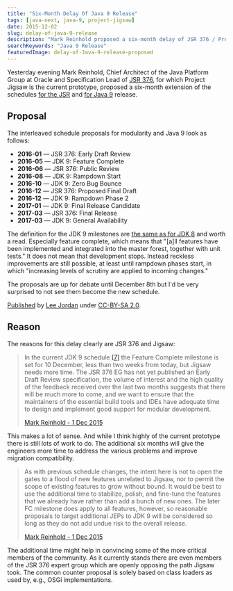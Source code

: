 ```yaml
---
title: "Six-Month Delay Of Java 9 Release"
tags: [java-next, java-9, project-jigsaw]
date: 2015-12-02
slug: delay-of-java-9-release
description: "Mark Reinhold proposed a six-month delay of JSR 376 / Project Jigsaw and thus of the Java 9 release. According to this JDK 9 would come out in March 2017."
searchKeywords: "Java 9 Release"
featuredImage: delay-of-Java-9-release-proposed
---
```


Yesterday evening Mark Reinhold, Chief Architect of the Java Platform Group at Oracle and Specification Lead of [JSR 376](https://www.jcp.org/en/jsr/detail?id=376), for which Project Jigsaw is the current prototype, proposed a six-month extension of the schedules [for the JSR](http://mail.openjdk.java.net/pipermail/jpms-spec-observers/2015-December/000233.html) and [for Java 9](http://mail.openjdk.java.net/pipermail/jdk9-dev/2015-December/003149.html) release.

## Proposal

The interleaved schedule proposals for modularity and Java 9 look as follows:

-   **2016-01** — JSR 376: Early Draft Review
-   **2016-05** — JDK 9: Feature Complete
-   **2016-06** — JSR 376: Public Review
-   **2016-08** — JDK 9: Rampdown Start
-   **2016-10** — JDK 9: Zero Bug Bounce
-   **2016-12** — JSR 376: Proposed Final Draft
-   **2016-12** — JDK 9: Rampdown Phase 2
-   **2017-01** — JDK 9: Final Release Candidate
-   **2017-03** — JSR 376: Final Release
-   **2017-03** — JDK 9: General Availability

The definition for the JDK 9 milestones are [the same as for JDK 8](http://openjdk.java.net/projects/jdk8/milestones#definitions) and worth a read.
Especially feature complete, which means that "\[a\]ll features have been implemented and integrated into the master forest, together with unit tests." It does not mean that development stops.
Instead reckless improvements are still possible, at least until rampdown phases start, in which "increasing levels of scrutiny are applied to incoming changes."

The proposals are up for debate until December 8th but I'd be very surprised to not see them become the new schedule.

<contentimage slug="delay-of-Java-9-release-proposed"></contentimage>

[Published](https://www.flickr.com/photos/leejordan/2347982593/) by [Lee Jordan](https://www.flickr.com/photos/leejordan/) under [CC-BY-SA 2.0](https://creativecommons.org/licenses/by-sa/2.0/).

## Reason

The reasons for this delay clearly are JSR 376 and Jigsaw:

> In the current JDK 9 schedule [\[7\]](http://openjdk.java.net/projects/jdk9/) the Feature Complete milestone is set for 10 December, less than two weeks from today, but Jigsaw needs more time.
The JSR 376 EG has not yet published an Early Draft Review specification, the volume of interest and the high quality of the feedback received over the last two months suggests that there will be much more to come, and we want to ensure that the maintainers of the essential build tools and IDEs have adequate time to design and implement good support for modular development.
>
> [Mark Reinhold - 1 Dec 2015](http://mail.openjdk.java.net/pipermail/jdk9-dev/2015-December/003149.html)

This makes a lot of sense.
And while I think highly of the current prototype there is still lots of work to do.
The additional six months will give the engineers more time to address the various problems and improve migration compatibility.

> As with previous schedule changes, the intent here is not to open the gates to a flood of new features unrelated to Jigsaw, nor to permit the scope of existing features to grow without bound.
It would be best to use the additional time to stabilize, polish, and fine-tune the features that we already have rather than add a bunch of new ones.
The later FC milestone does apply to all features, however, so reasonable proposals to target additional JEPs to JDK 9 will be considered so long as they do not add undue risk to the overall release.
>
> [Mark Reinhold - 1 Dec 2015](http://mail.openjdk.java.net/pipermail/jdk9-dev/2015-December/003149.html)

The additional time might help in convincing some of the more critical members of the community.
As it currently stands there are even members of the JSR 376 expert group which are openly opposing the path Jigsaw took.
The common counter proposal is solely based on class loaders as used by, e.g., OSGi implementations.
